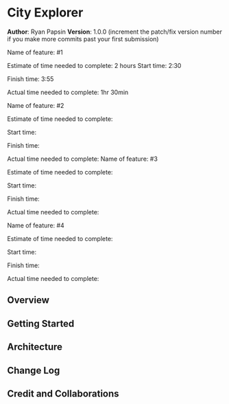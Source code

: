# City Explorer

**Author**: Ryan Papsin
**Version**: 1.0.0 (increment the patch/fix version number if you make more commits past your first submission)


Name of feature: #1

Estimate of time needed to complete: 
2 hours
Start time: 2:30

Finish time: 3:55

Actual time needed to complete: 1hr 30min

Name of feature: #2

Estimate of time needed to complete: 

Start time: 

Finish time: 

Actual time needed to complete: 
Name of feature: #3

Estimate of time needed to complete: 

Start time: 

Finish time: 

Actual time needed to complete:

Name of feature: #4

Estimate of time needed to complete: 

Start time: 

Finish time: 

Actual time needed to complete: 

## Overview
<!-- Provide a high level overview of what this application is and why you are building it, beyond the fact that it's an assignment for this class. (i.e. What's your problem domain?) -->

## Getting Started
<!-- What are the steps that a user must take in order to build this app on their own machine and get it running? -->

## Architecture
<!-- Provide a detailed description of the application design. What technologies (languages, libraries, etc) you're using, and any other relevant design information. -->

## Change Log
<!-- Use this area to document the iterative changes made to your application as each feature is successfully implemented. Use time stamps. Here's an example:

01-01-2001 4:59pm - Application now has a fully-functional express server, with a GET route for the location resource. -->

## Credit and Collaborations
<!-- Give credit (and a link) to other people or resources that helped you build this application. -->